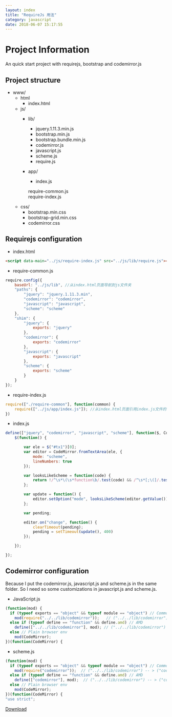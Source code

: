 ```yaml
---
layout: index
title: "RequireJs 用法"
category: javascript
date: 2018-06-07 15:17:55
---
```


# Project Information  
An quick start project with requirejs, bootstrap and codemirror.js

## Project structure

- www/
	- html
		- index.html
	- js/
		- lib/  
			- jquery.1.11.3.min.js  
			- bootstrap.min.js  
			- bootstrap.bundle.min.js  
			- codemirror.js  
			- javascript.js  
			- scheme.js  
			- require.js  
		- app/  
			- index.js

			require-common.js  
			require-index.js  
	- css/  
		- bootstrap.min.css  
		- bootstrap-grid.min.css  
		- codemirror.css  


## Requirejs configuration  
- index.html  

```html
<script data-main="../js/require-index.js" src="../js/lib/require.js"></script>

```

- require-common.js  

```javascript
require.config({
    baseUrl: "../js/lib", //从index.html页面导航到js文件夹
    "paths": {
        "jquery": "jquery.1.11.3.min",
        "codemirror": "codemirror",
        "javascript": "javascript",
        "scheme": "scheme"
    },
    "shim": {
        "jquery": {
            exports: "jquery"
        },
        "codemirror": {
            exports: "codemirror"
        },
        "javascript": {
            exports: "javascript"
        },
        "scheme": {
            exports: "scheme"
        }
    }
});
```

- require-index.js  

```javascript
require(["./require-common"], function(common) {
    require(["../js/app/index.js"]); //从index.html页面引用index.js文件的路径
})
```

- index.js  

```javascript
define(["jquery", "codemirror", "javascript", "scheme"], function($, CodeMirror, javascript, scheme) {
    $(function() {

        var ele = $("#tx1")[0];
        var editor = CodeMirror.fromTextArea(ele, {
            mode: "scheme",
            lineNumbers: true
        });

        var looksLikeScheme = function(code) {
            return !/^\s*\(\s*function\b/.test(code) && /^\s*[;\(]/.test(code);
        };

        var update = function() {
            editor.setOption("mode", looksLikeScheme(editor.getValue()) ? "scheme" : "javascript");
        };

        var pending;

        editor.on("change", function() {
            clearTimeout(pending);
            pending = setTimeout(update(), 400)
        });

    });

});
```


## Codemirror configuration  
Because I put the codemirror.js, javascript.js and scheme.js in the same folder. So I need so some customizations in javascript.js and scheme.js.  

- JavaScript.js  

```javascript
(function(mod) {
  if (typeof exports == "object" && typeof module == "object") // CommonJS
    mod(require("../../lib/codemirror"));   // ("../../lib/codemirror") -- > ("codemirror") 修改相对路径
  else if (typeof define == "function" && define.amd) // AMD
    define(["../../lib/codemirror"], mod); // ("../../lib/codemirror") -- > ("codemirror") 修改相对路径
  else // Plain browser env
    mod(CodeMirror);
})(function(CodeMirror) {

```

- scheme.js  

```javascript
(function(mod) {
  if (typeof exports == "object" && typeof module == "object") // CommonJS
    mod(require("codemirror"));  // ("../../lib/codemirror") -- > ("codemirror") 修改相对路径
  else if (typeof define == "function" && define.amd) // AMD
    define(["codemirror"], mod);  // ("../../lib/codemirror") -- > ("codemirror") 修改相对路径
  else // Plain browser env
    mod(CodeMirror);
})(function(CodeMirror) {
"use strict";

```

[Download](https://github.com/Evliess/MyDemos)


